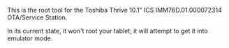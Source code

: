 This is the root tool for the Toshiba Thrive 10.1" ICS IMM76D.01.000072314 OTA/Service Station.


In its current state, it won't root your tablet; it will attempt to get it into emulator mode.